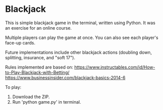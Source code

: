 # Blackjack
This is simple blackjack game in the terminal, written using Python. It was an exercise for an online course. 

Multiple players can play the game at once. You can also see each player's face-up cards. 

Future implementations include other blackjack actions (doubling down, splitting, insurance, and "soft 17").

Rules implemented are based on:
https://www.instructables.com/id/How-to-Play-Blackjack-with-Betting/
https://www.businessinsider.com/blackjack-basics-2014-6

To play:
1. Download the ZIP.
2. Run 'python game.py' in terminal.